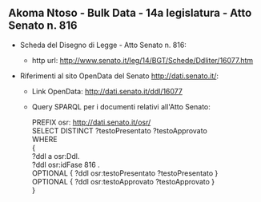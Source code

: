 ## Akoma Ntoso - Bulk Data - 14a legislatura - Atto Senato n. 816 ##

* Scheda del Disegno di Legge - Atto Senato n. 816:
	* http url: http://www.senato.it/leg/14/BGT/Schede/Ddliter/16077.htm

* Riferimenti al sito OpenData del Senato http://dati.senato.it/:
	* Link OpenData: http://dati.senato.it/ddl/16077
	* Query SPARQL per i documenti relativi all'Atto Senato:

        PREFIX osr: <http://dati.senato.it/osr/>  
		SELECT DISTINCT ?testoPresentato ?testoApprovato  
		WHERE  
		{  
		    ?ddl a osr:Ddl.  
		    ?ddl osr:idFase 816 .  
		    OPTIONAL { ?ddl osr:testoPresentato ?testoPresentato }  
		    OPTIONAL { ?ddl osr:testoApprovato ?testoApprovato }  
		}
		